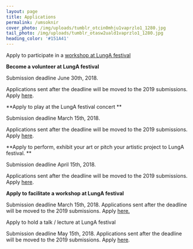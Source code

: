 ```yaml
---
layout: page
title: Applications
permalink: /umsoknir
cover_photo: /img/uploads/tumblr_otcin0mhju1vaprzlo1_1280.jpg
tail_photo: /img/uploads/tumblr_otasw2uald1vaprzlo1_1280.jpg
heading_color: '#151A41'
---
```

Apply to participate in a [workshop at LungA festival](http://lunga.netlify.com/dagskra)

**Become a volunteer at LungA festival**

Submission deadline June 30th, 2018. 

Applications sent after the deadline will be moved to the 2019 submissions. Apply [here](https://podio.com/webforms/20703886/1425536). 

**Apply to play at the LungA festival concert **

Submission deadline March 15th, 2018.

Applications sent after the deadline will be moved to the 2019 submissions. Apply [here](https://podio.com/webforms/20769252/1427418). 

**Apply to perform, exhibit your art or pitch your artistic project to LungA festival. **

Submission deadline April 15th, 2018.

Applications sent after the deadline will be moved to the 2019 submissions. Apply [here](https://podio.com/webforms/20769251/1427416). 

**Apply to facilitate a workshop at LungA festival**

Submission deadline March 15th, 2018. Applications sent after the deadline will be moved to the 2019 submissions. Apply [here.](https://podio.com/webforms/20769289/1427422) 

Apply to hold a talk / lecture at LungA festival

Submission deadline May 15th, 2018. Applications sent after the deadline will be moved to the 2019 submissions. Apply [here](https://podio.com/webforms/20769301/1427427).
